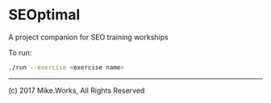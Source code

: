 # SEOptimal

A project companion for SEO training workships

To run:

```sh
./run --exercise <exercise name>
```

---
(c) 2017 Mike.Works, All Rights Reserved